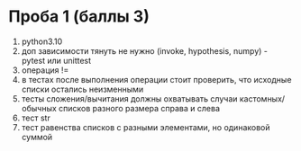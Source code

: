 # Проба 1 (баллы 3)

1. python3.10
1. доп зависимости тянуть не нужно (invoke, hypothesis, numpy) - pytest или unittest
1. операция !=
1. в тестах после выполнения операции стоит проверить, что исходные списки остались неизменными
1. тесты сложения/вычитания должны охватывать случаи кастомных/обычных списков разного размера справа и слева
1. тест str
1. тест равенства списков с разными элементами, но одинаковой суммой
